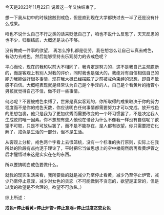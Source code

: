 今天是2023年11月22日 说着这一年又快结束了。

想一下我从初中的时候接触到戒色，但是直到现在大学都快过去一半了还是没有什么成果。

咱也不说什么自己不行之类的话来贬低自己了，咱也不说什么反思了，天天反思的也不少，归根结底，大概还是决心不够。

没有做成一件事的欲望， 再怎么挣扎都是徒劳，我在想怎么让自己认真去戒色，有动力去戒色，然后能够坚持去乐观努力的去戒色呢？

平心而论，现在的我和以前大不相同了，我肯定是努力的，这不是我自己主观臆断的，而是客观上有别人对我的评价，同时我也是强大的，我绝对有自信相信自己的能力我能做好很多事情，现在我大概已经摆脱了之前被戒色束缚的思想，即自卑敏感不自信。大概吧表现就是经常认为自己是个手淫的人，自己是个看黄片的撸管小男孩就觉得自己不信，做不好一些事情。

何必呢？不要被戒色束缚了，世界是真实客观的，你所取得的成果取决于你的努力程度而不是你的戒色天数，你应该明白任何事情都需要努力才可以完成。放开戒色的思想包裹，他只是我为了更加优秀而需要改变的一个坏习惯罢了，不是决定我人生成败的唯一因素。你不想想有些人他也在谐音为什么不像我一样没有自信呢？欲望不可取，只是不可放纵罢了，而不是不能存在，是人都有欲望，你只需要把它化解了，戒色是生活的一部分，但不是生活。

从客观上分析，戒色两个字看上去很笼统，没有一个标准的执行原则，实际上在我所处的阶段有点拘泥于理论了，平时把它当做思想上的空中楼阁然后再看黄炉管之后才醒悟过来这是实实在在的东西。

所以要搞明白戒色要做什么。

就我的现实生活来看，我所要做的就是减少乃至停止看黄，减少乃至停止炉管，减少乃至停止意淫，减少对女色的贪恋（不可能做到不贪恋的，欲望是正常的，但是过度的欲望是不合理的，欲望不可放纵。）

综上所述：

**戒色=停止看黄+停止炉管+停止意淫+停止过度贪恋女色**
